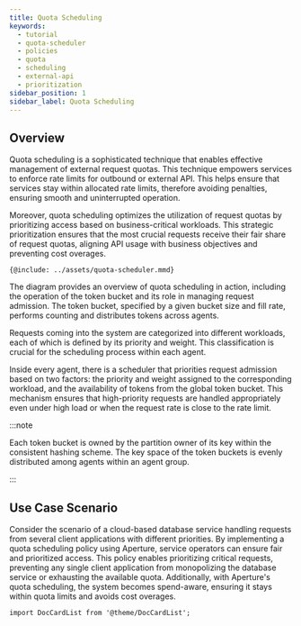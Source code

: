 ```yaml
---
title: Quota Scheduling
keywords:
  - tutorial
  - quota-scheduler
  - policies
  - quota
  - scheduling
  - external-api
  - prioritization
sidebar_position: 1
sidebar_label: Quota Scheduling
---
```


## Overview

Quota scheduling is a sophisticated technique that enables effective management
of external request quotas. This technique empowers services to enforce rate
limits for outbound or external API. This helps ensure that services stay within
allocated rate limits, therefore avoiding penalties, ensuring smooth and
uninterrupted operation.

Moreover, quota scheduling optimizes the utilization of request quotas by
prioritizing access based on business-critical workloads. This strategic
prioritization ensures that the most crucial requests receive their fair share
of request quotas, aligning API usage with business objectives and preventing
cost overages.

<Zoom>

```mermaid
{@include: ../assets/quota-scheduler.mmd}
```

</Zoom>

The diagram provides an overview of quota scheduling in action, including the
operation of the token bucket and its role in managing request admission. The
token bucket, specified by a given bucket size and fill rate, performs counting
and distributes tokens across agents.

Requests coming into the system are categorized into different workloads, each
of which is defined by its priority and weight. This classification is crucial
for the scheduling process within each agent.

Inside every agent, there is a scheduler that priorities request admission based
on two factors: the priority and weight assigned to the corresponding workload,
and the availability of tokens from the global token bucket. This mechanism
ensures that high-priority requests are handled appropriately even under high
load or when the request rate is close to the rate limit.

:::note

Each token bucket is owned by the partition owner of its key within the
consistent hashing scheme. The key space of the token buckets is evenly
distributed among agents within an agent group.

:::

## Use Case Scenario

Consider the scenario of a cloud-based database service handling requests from
several client applications with different priorities. By implementing a quota
scheduling policy using Aperture, service operators can ensure fair and
prioritized access. This policy enables prioritizing critical requests,
preventing any single client application from monopolizing the database service
or exhausting the available quota. Additionally, with Aperture's quota
scheduling, the system becomes spend-aware, ensuring it stays within quota
limits and avoids cost overages.

```mdx-code-block
import DocCardList from '@theme/DocCardList';
```

<DocCardList />
